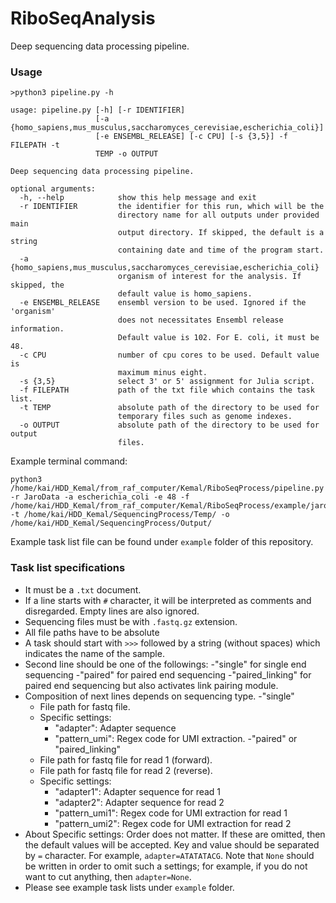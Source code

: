 # RiboSeqAnalysis

Deep sequencing data processing pipeline. 

### Usage

```
>python3 pipeline.py -h

usage: pipeline.py [-h] [-r IDENTIFIER]
                   [-a {homo_sapiens,mus_musculus,saccharomyces_cerevisiae,escherichia_coli}]
                   [-e ENSEMBL_RELEASE] [-c CPU] [-s {3,5}] -f FILEPATH -t
                   TEMP -o OUTPUT

Deep sequencing data processing pipeline.

optional arguments:
  -h, --help            show this help message and exit
  -r IDENTIFIER         the identifier for this run, which will be the
                        directory name for all outputs under provided main
                        output directory. If skipped, the default is a string
                        containing date and time of the program start.
  -a {homo_sapiens,mus_musculus,saccharomyces_cerevisiae,escherichia_coli}
                        organism of interest for the analysis. If skipped, the
                        default value is homo_sapiens.
  -e ENSEMBL_RELEASE    ensembl version to be used. Ignored if the 'organism'
                        does not necessitates Ensembl release information.
                        Default value is 102. For E. coli, it must be 48.
  -c CPU                number of cpu cores to be used. Default value is
                        maximum minus eight.
  -s {3,5}              select 3' or 5' assignment for Julia script.
  -f FILEPATH           path of the txt file which contains the task list.
  -t TEMP               absolute path of the directory to be used for
                        temporary files such as genome indexes.
  -o OUTPUT             absolute path of the directory to be used for output
                        files.
```

Example terminal command:

```
python3 /home/kai/HDD_Kemal/from_raf_computer/Kemal/RiboSeqProcess/pipeline.py -r JaroData -a escherichia_coli -e 48 -f /home/kai/HDD_Kemal/from_raf_computer/Kemal/RiboSeqProcess/example/jaro.txt -t /home/kai/HDD_Kemal/SequencingProcess/Temp/ -o /home/kai/HDD_Kemal/SequencingProcess/Output/
```

Example task list file can be found under `example` folder of this repository.

### Task list specifications

- It must be a `.txt` document.
- If a line starts with `#` character, it will be interpreted as comments and disregarded. Empty lines are also ignored.
- Sequencing files must be with `.fastq.gz` extension.
- All file paths have to be absolute
- A task should start with `>>>` followed by a string (without spaces) which indicates the name of the sample.
- Second line should be one of the followings: 
  -"single" for single end sequencing
  -"paired" for paired end sequencing
  -"paired_linking" for paired end sequencing but also activates link pairing module.
- Composition of next lines depends on sequencing type.
  -"single"
    - File path for fastq file.
    - Specific settings: 
      - "adapter": Adapter sequence
      - "pattern_umi": Regex code for UMI extraction.
  -"paired" or "paired_linking"
    - File path for fastq file for read 1 (forward).
    - File path for fastq file for read 2 (reverse).
    - Specific settings:
      - "adapter1": Adapter sequence for read 1
      - "adapter2": Adapter sequence for read 2
      - "pattern_umi1": Regex code for UMI extraction for read 1
      - "pattern_umi2": Regex code for UMI extraction for read 2
- About Specific settings: Order does not matter. If these are omitted, then the default values will be accepted. Key and value should be separated by `=` character. For example, `adapter=ATATATACG`. Note that `None` should be written in order to omit such a settings; for example, if you do not want to cut anything, then `adapter=None`. 
 - Please see example task lists under `example` folder.   